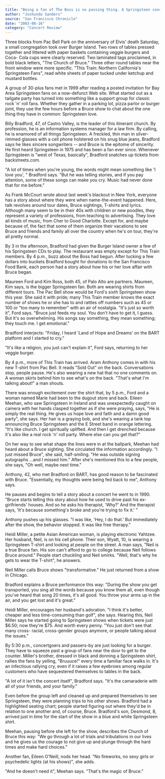 ```yaml
---
title: "Being a fan of The Boss is no passing thing. A Springsteen concert brings out his life-long devotees."
author: "Joshunda Sanders"
source: "San Francisco Chronicle"
date: "2003-08-16"
category: "Concert Review"
---
```


Three blocks from Pac Bell Park on the anniversary of Elvis' death Saturday, a small congregation took over Burger Island. Two rows of tables pressed together and littered with paper baskets containing veggie burgers and Coca- Cola cups were clearly reserved. Two laminated tags proclaimed, in bold black letters, "The Church of Bruce." Three other round tables near the front window were more specific. "This Train: Northern California's Springsteen Fans", read white sheets of paper tucked under ketchup and mustard bottles.

A group of 30-plus fans met in 1999 after reading a posted invitation for Bay Area Springsteen fans on a now-defunct Web site. What started out as a tailgate party has turned into something like a support group for classic rock 'n' roll fans. Whether they gather in a parking lot, pizza parlor or burger joint, they use the few hours before a Bruce show to chat about the one thing they have in common: Springsteen love.

Billy Bradford, 47, of Castro Valley, is the leader of this itinerant church. By profession, he is an information systems manager for a law firm. By calling, he is enamored of all things Springsteen. A freckled, thin man in silver-rimmed glasses with a cell phone holstered on his snug blue jeans, Bradford says he likes sincere songwriters -- and Bruce is the epitome of sincerity. He first heard Springsteen in 1975 and has been a fan ever since. Whenever Springsteen is "west of Texas, basically", Bradford snatches up tickets from backstreets.com.

"A lot of times when you're young, the words might mean something like 'I love you', " Bradford says. "But he was telling stories, and if you pay attention, some of these songs can make you cry. Music had never done that for me before."

As Frank McCourt wrote about last week's blackout in New York, everyone has a story about where they were when name-the-event happened. Here, talk revolves around tour dates, Bruce sightings, T-shirts and lyrics. Although many seem to be in their 40s with children or new poodles, they represent a variety of professions, from teaching to advertising. They love all kinds of music, from Cher to Good Charlotte. Except for, and maybe because of, the fact that some of them organize their vacations to see Bruce and friends and family all over the country when he's on tour, they're all pretty normal.

By 3 in the afternoon, Bradford had given the Burger Island owner a few of his Springsteen CDs to play. The restaurant was empty except for This Train members. By 4 p.m., buzz about the Boss had begun. After tucking a few dollars into buckets Bradford bought for donations to the San Francisco Food Bank, each person had a story about how his or her love affair with Bruce began.

Maureen Ford and Kim Ross, both 45, of Palo Alto are partners. Maureen, Kim says, is the bigger Springsteen fan. Both are wearing shirts from different tours. The Pac Bell show would be Ford's sixth Springsteen show this year. She said it with pride; many This Train member knows the exact number of shows he or she has to and rattles off numbers such as 45 or 100 or "too many to remember" with an air of nostalgia. "It's just so worth it", Ford says. "Bruce just feeds my soul. You don't have to get it, I guess. But it's so overwhelming. His songs say something, they mean something; they touch me. I get emotional."

Bradford interjects: "Friday, I heard 'Land of Hope and Dreams' on the BART platform and I started to cry."

"It's like a religion, you just can't explain it", Ford says, returning to her veggie burger.

By 4 p.m., more of This Train has arrived. Aram Anthony comes in with his new T-shirt from Pac Bell. It reads "Sold Out" on the back. Conversations stop, people pause. He's also wearing a new hat that no one comments on. A woman skirts behind him to see what's on the back. "That's what I'm talking about!" a man shouts.

There was enough excitement over the shirt that, by 5 p.m., Ford and a woman named Marie had been to the dugout store and back. Eileen Meehan, who saw Springsteen in Ireland and was unexpectedly caught on camera with her hands clasped together as if she were praying, says, "He is simply the real thing. He gives us hope love and faith and a damn good party", she says. Her hair is a graying bob, and she's wearing a tank top announcing Bruce Springsteen and the E Street band in orange lettering. "It's like church. I get spiritually uplifted. And then I get drenched because it's also like a real rock 'n' roll party. Where else can you get that?"

On her way to see what shape the lines were in at the ballpark, Meehan had heard about a Bruce sighting. She circulated the information accordingly. "I just missed Bruce", she said, half-smiling. "He was outside signing autographs ...and I missed him." After she's mentioned this to a few people, she says, "Oh well, maybe next time."

Anthony, 42, who met Bradford on BART, has good reason to be fascinated with Bruce. "Essentially, my thoughts were being fed back to me", Anthony says.

He pauses and begins to tell a story about a concert he went to in 1990. "Bruce starts telling this story about how he used to drive past his ex- girlfriends' houses. And so he asks his therapist, 'Why?' And the therapist says, 'It's because something's broke and you're trying to fix it.' "

Anthony pushes up his glasses. "I was like, 'Hey, I do that.' But immediately after the show, the behavior stopped. It was like free therapy."

Heidi Miller, a petite Asian American woman, is playing electronic Yahtzee. Her husband, Neil, is on his cell phone. Their son, Wyatt, 10, is wearing a Springsteen T-shirt and looking at people on the street. A man says, "Neil is a true Bruce fan. His son can't afford to go to college because Neil follows Bruce around." People start chuckling and Neil smirks. "Well, that's why he gets to wear the T-shirt", he answers.

Neil Miller calls Bruce shows "transformative." He just returned from a show in Chicago.

Bradford explains a Bruce performance this way: "During the show you get transported, you sing all the words because you know them all, even though you've heard that song 20 times, it's all good. You throw your arms up in the air, and you get lost and it's great."

Heidi Miller, encourages her husband's adoration. "I think it's better, cheaper and less time-consuming than golf", she says. Hearing this, Neil Miller says he started going to Springsteen shows when tickets were just $6.50; now they're $75. And worth every penny. "You just don't see that many cross- racial, cross-gender groups anymore, or people talking about the issues."

By 5:30 p.m., concertgoers and passers-by are just looking for a burger. They have to squeeze past a group of fans near the door to get to the counter. Miller's brother, dressed in black and donning a Springsteen shirt, rallies the fans by yelling, "Bruuuce!" every time a familiar face walks in. It's an infectious rallying cry, even if it raises a few eyebrows among regular customers who have sequestered themselves to tables in the back.

"A lot of it isn't the concert itself", Bradford says. "It's the camaraderie with all of your friends, and your family."

Even before the group left and cleaned up and prepared themselves to see Springsteen, they were planning trips to his other shows. Bradford had a highlighted seating chart; people started figuring out where they'd be in relation to one another and, of course, Bruce. Bradford's son, Desmond, 8, arrived just in time for the start of the show in a blue and white Springsteen shirt.

Meehan, pausing before she left for the show, describes the Church of Bruce this way: "We go through a lot of trials and tribulations in our lives and he gives us the courage to not give up and plunge through the hard times and make hard choices."

Another fan, Eileen O'Neill, nods her head. "No fireworks, no sexy girls or psychedelic lights (at his shows)", she adds.

"And he doesn't need it", Meehan says. "That's the magic of Bruce."
